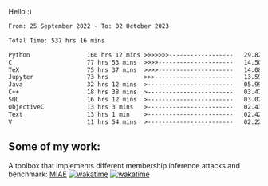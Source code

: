 Hello :)


<!--START_SECTION:waka-->

```txt
From: 25 September 2022 - To: 02 October 2023

Total Time: 537 hrs 16 mins

Python                160 hrs 12 mins >>>>>>>------------------   29.82 %
C                     77 hrs 53 mins  >>>>---------------------   14.50 %
TeX                   75 hrs 37 mins  >>>>---------------------   14.08 %
Jupyter               73 hrs          >>>----------------------   13.59 %
Java                  32 hrs 12 mins  >------------------------   05.99 %
C++                   18 hrs 38 mins  >------------------------   03.47 %
SQL                   16 hrs 12 mins  >------------------------   03.02 %
ObjectiveC            13 hrs 3 mins   >------------------------   02.43 %
Text                  13 hrs 1 min    >------------------------   02.42 %
V                     11 hrs 54 mins  >------------------------   02.22 %
```

<!--END_SECTION:waka-->

## Some of my work: 

A toolbox that implements different membership inference attacks and benchmark: [MIAE](https://github.com/RPI-DSPlab) [![wakatime](https://wakatime.com/badge/user/18ac89f5-baf8-49e6-a5ee-d9272435ce3a/project/3e6541fd-578f-4d9d-9080-f2a42b2d10e1.svg)](https://wakatime.com/badge/user/18ac89f5-baf8-49e6-a5ee-d9272435ce3a/project/3e6541fd-578f-4d9d-9080-f2a42b2d10e1) [![wakatime](https://wakatime.com/badge/user/18ac89f5-baf8-49e6-a5ee-d9272435ce3a/project/5d5826e9-c6d6-4d86-8b00-0d1608c5f167.svg)](https://wakatime.com/badge/user/18ac89f5-baf8-49e6-a5ee-d9272435ce3a/project/5d5826e9-c6d6-4d86-8b00-0d1608c5f167)
